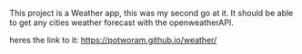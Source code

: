 This project is a Weather app, this was my second go at it. It should be able to get any cities weather forecast with the openweatherAPI.

heres the link to it: https://potworam.github.io/weather/
